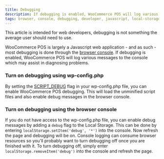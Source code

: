 ```yaml
---
title: Debugging
description: If debugging is enabled, WooCommerce POS will log various messages to the console which may assist in diagnosing problems.
tags: browser, console, debugging, developer, javascript, local-storage, support
---
```


This article is intended for web developers, debugging is not something the average user should need to use.

WooCommerce POS is largely a Javascript web application - and as such - most debugging is done through the [browser console](http://codex.wordpress.org/Using_Your_Browser_to_Diagnose_JavaScript_Errors). If debugging is enabled, WooCommerce POS will log various messages to the console which may assist in diagnosing problems.

### Turn on debugging using wp-config.php

By setting the [SCRIPT_DEBUG](https://codex.wordpress.org/Debugging_in_WordPress#SCRIPT_DEBUG) flag in your wp-config.php file, you can enable WooCommerce POS debugging. This will load the unminified script files and also enable debug messages in the browser console.

### Turn on debugging using the browser console

If you do not have access to the wp-config.php file, you can enable debug messages by adding a `debug` flag to the Local Storage. This can be done by entering `localStorage.setItem('debug', '*')` into the console. Now refresh the page and debugging will be on. Console logging can consume browser resources so you'll probably want to turn debugging off once you are finished with it. To turn debugging off, simply enter `localStorage.removeItem('debug')` into the console and refresh the page.